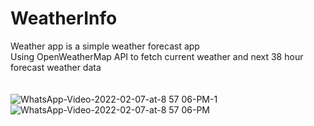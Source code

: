 # WeatherInfo
Weather app is a simple weather forecast app <br>
Using OpenWeatherMap API to fetch current weather and next 38 hour forecast weather data<br><br><br>
![WhatsApp-Video-2022-02-07-at-8 57 06-PM-_1_](https://user-images.githubusercontent.com/65595381/152836285-be215ada-9995-4e8e-b32d-0aa415ab9f00.gif)![WhatsApp-Video-2022-02-07-at-8 57 06-PM](https://user-images.githubusercontent.com/65595381/152836306-590bd160-86b5-4dfe-8f76-731a1e280f4c.gif)

